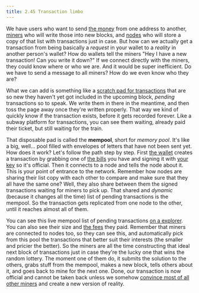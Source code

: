 ```yaml
---
title: 2.45 Transaction limbo
---
```

We have users who want to send [the money](2.02-money_is_a_battery.md) from one address to another, [miners](2.09-miners.md) who will write those into new blocks, and [nodes](2.25-nodes.md) who will store a copy of that list with transactions just in case. But how can we actually get a transaction from being basically a *request* in your wallet to a *reality* in another person's wallet? How do wallets tell the miners "Hey I have a new transaction! Can you write it down?" If we connect directly with the miners, they could know where or who we are. And it would be super inefficient. Do we have to send a message to all miners? How do we even know who they are?

What we can add is something like a [scratch pad for transactions](2.45-mempool.md) that are so new they haven't yet got included in the upcoming block, *pending* transactions so to speak. We write them in there in the meantime, and then toss the page away once they're written properly. That way we kind of quickly know if the transaction exists, before it gets recorded forever. Like a subway platform for transactions, you can see them waiting, already paid their ticket, but still waiting for the train.

That disposable pad is called the **mempool**, short for *memory pool*. It's like a big, well... pool filled with envelopes of letters that have not been sent yet. How does it work? Let's follow the path step by step. First [the wallet](2.14-wallets.md) creates a transaction by grabbing one of [the bills](2.32-utxos.md) you have and signing it with [your key](2.15-keys.md) so it's official. Then it connects to a node and tells the node about it. This is your point of entrance to the network. Remember how nodes are sharing their list copy with each other to compare and make sure that they all have the same one? Well, they also share between them the signed transactions waiting for miners to pick up. That shared and *dynamic* (because it changes all the time) list of pending transactions is the mempool. So the transaction gets replicated from one node to the other, until it reaches almost all of them.

You can see this live mempool list of pending transactions [on a explorer](https://www.exploremonero.com/queue). You can also see their size and [the fees](2.42-fees.md) they paid. Remember that miners are connected to nodes too, so they can see this, and automatically pick from this pool the transactions that better suit their interests (the smaller and pricier the better). So the miners are all the time constructing that ideal next block of transactions just in case they're the lucky one that wins the random lottery. The moment one of them do, it submits the solution to the others, grabs stuff from the mempool, makes a new block, tells others about it, and goes back to mine for the next one. Done, our transaction is now official and cannot be taken back unless we somehow [convince most of all other miners](2.46-fork.md) and create a new version of reality.
